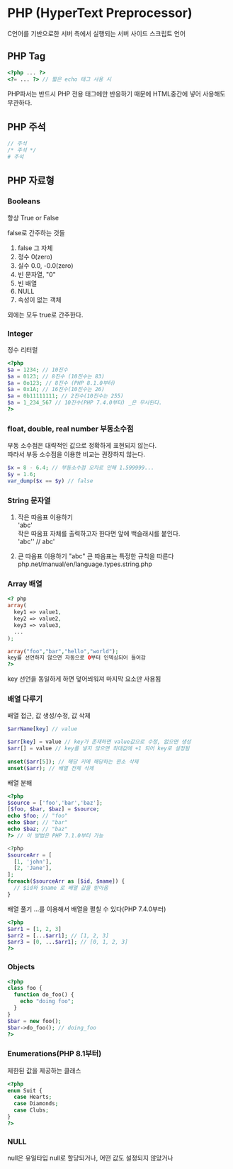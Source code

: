 # PHP (HyperText Preprocessor)
C언어를 기반으로한 서버 측에서 실행되는 서버 사이드 스크립트 언어  

## PHP Tag
``` php
<?php ... ?>
<?= ... ?> // 짧은 echo 태그 사용 시
```

PHP파서는 반드시 PHP 전용 태그에만 반응하기 때문에 HTML중간에 넣어 사용해도 무관하다.  

## PHP 주석

``` php
// 주석
/* 주석 */
# 주석
```

## PHP 자료형

### Booleans
항상 True or False 

false로 간주하는 것들  
1. false 그 자체
2. 정수 0(zero)
3. 실수 0.0, -0.0(zero)
4. 빈 문자열, "0"
5. 빈 배열
6. NULL
7. 속성이 없는 객체

외에는 모두 true로 간주한다.  

### Integer
정수 리터럴  
``` php
<?php
$a = 1234; // 10진수
$a = 0123; // 8진수 (10진수는 83)
$a = 0o123; // 8진수 (PHP 8.1.0부터)
$a = 0x1A; // 16진수(10진수는 26)
$a = 0b11111111; // 2진수(10진수는 255)
$a = 1_234_567 // 10진수(PHP 7.4.0부터) _은 무시된다.
?>
```

### float, double, real number 부동소수점
부동 소수점은 대략적인 값으로 정확하게 표현되지 않는다.  
따라서 부동 소수점을 이용한 비교는 권장하지 않는다.  
``` php
$x = 8 - 6.4; // 부동소수점 오차로 인해 1.599999...
$y = 1.6;
var_dump($x == $y) // false
```
### String 문자열
1. 작은 따옴표 이용하기  
'abc'  
작은 따옴표 자체를 출력하고자 한다면 앞에 백슬래시를 붙인다.  
'abc\'' // abc'

2. 큰 따옴표 이용하기
"abc"
큰 따옴표는 특정한 규칙을 따른다
php.net/manual/en/language.types.string.php  

### Array 배열

``` php
<? php
array(
  key1 => value1,
  key2 => value2,
  key3 => value3,
  ...
);

array("foo","bar","hello","world");
key를 선언하지 않으면 자동으로 0부터 인덱싱되어 들어감
?>
```
key 선언을 동일하게 하면 덮어씌워져 마지막 요소만 사용됨  
  
### 배열 다루기
배열 접근, 값 생성/수정, 값 삭제  
``` php
$arrName[key] // value

$arr[key] = value // key가 존재하면 value값으로 수정, 없으면 생성  
$arr[] = value // key를 넣지 않으면 최대값에 +1 되어 key로 설정됨
  
unset($arr[5]); // 해당 키에 해당하는 원소 삭제
unset($arr); // 배열 전체 삭제
```
배열 분해  
``` php
<?php
$source = ['foo','bar','baz'];
[$foo, $bar, $baz] = $source;
echo $foo; // "foo"
echo $bar; // "bar"
echo $baz; // "baz"
?> // 이 방법은 PHP 7.1.0부터 가능

<?php
$sourceArr = [
  [1, 'john'],
  [2, 'Jane'],
];
foreach($sourceArr as [$id, $name]) {
  // $id와 $name 로 배열 값을 받아옴
}
```

배열 풀기 
...를 이용해서 배열을 펼칠 수 있다(PHP 7.4.0부터)
``` php
<?php 
$arr1 = [1, 2, 3]
$arr2 = [...$arr1]; // [1, 2, 3]
$arr3 = [0, ...$arr1]; // [0, 1, 2, 3]
?>
```

### Objects
``` php
<?php
class foo {
  function do_foo() {
    echo "doing foo";
  }
}
$bar = new foo();
$bar->do_foo(); // doing_foo
?>
```

### Enumerations(PHP 8.1부터)
제한된 값을 제공하는 클래스

``` php
<?php
enum Suit {
  case Hearts;
  case Diamonds;
  case Clubs;
}
?>
```

### NULL
null은 유일타입 null로 할당되거나, 어떤 값도 설정되지 않았거나  





